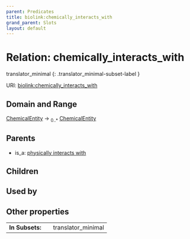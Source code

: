 ```yaml
---
parent: Predicates
title: biolink:chemically_interacts_with
grand_parent: Slots
layout: default
---
```


# Relation: chemically_interacts_with

translator_minimal
{: .translator_minimal-subset-label }




URI: [biolink:chemically_interacts_with](https://w3id.org/biolink/vocab/chemically_interacts_with)

## Domain and Range

[ChemicalEntity](ChemicalEntity.md) ->  <sub>0..*</sub> [ChemicalEntity](ChemicalEntity.md)

## Parents

 *  is_a: [physically interacts with](physically_interacts_with.md)

## Children


## Used by


## Other properties

|  |  |  |
| --- | --- | --- |
| **In Subsets:** | | translator_minimal |

